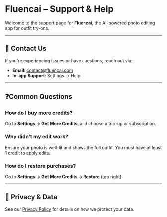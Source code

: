 # Fluencai – Support & Help

Welcome to the support page for **Fluencai**, the AI-powered photo editing app for outfit try-ons.

---

## 📩 Contact Us
If you're experiencing issues or have questions, reach out via:
- **Email**: contact@fluencai.com
- **In-app Support**: Settings → Help

---

## ❓Common Questions

### How do I buy more credits?
Go to **Settings → Get More Credits**, and choose a top-up or subscription.

### Why didn’t my edit work?
Ensure your photo is well-lit and shows the full outfit. You must have at least 1 credit to apply edits.

### How do I restore purchases?
Go to **Settings → Get More Credits → Restore** (top right).

---

## 🔐 Privacy & Data
See our [Privacy Policy]([https://your-privacy-url.com](https://github.com/knizas/fluencai-support/blob/main/privacy-policy.md)) for details on how we protect your data.
